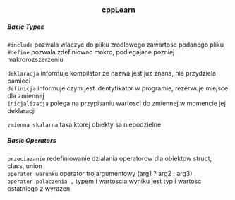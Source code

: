 <h3 align="center">cppLearn</h3>
<h5>Basic Types</h5>

`#include` pozwala wlaczyc do pliku zrodlowego zawartosc podanego pliku  
`#define` pozwala zdefiniowac makro, podlegajace pozniej makrorozszerzeniu

`deklaracja` informuje kompilator ze nazwa jest juz znana, nie przydziela pamieci  
`definicja` informuje czym jest identyfikator w programie, rezerwuje miejsce dla zmiennej  
`inicjalizacja` polega na przypisaniu wartosci do zmiennej w momencie jej deklaracji  

`zmienna skalarna` taka ktorej obiekty sa niepodzielne

<h5>Basic Operators</h5>

`przeciazanie` redefiniowanie dzialania operatorow dla obiektow struct, class, union  
`operator warunku` operator trojargumentowy (arg1 ? arg2 : arg3)  
`operator polaczenia ,` typem i wartoscia wyniku jest typ i wartosc ostatniego z wyrazen